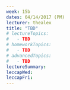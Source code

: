 ```yaml
---
week: 15b
dates: 04/14/2017 (PM)
lecturer: thealex
title: "TBD"
# lectureTopics:
#   - TBD
# homeworkTopics:
#   - TBD
# advancedTopics:
#   - TBD
lectureSummary:
leccapWed:
leccapFri:
---
```

